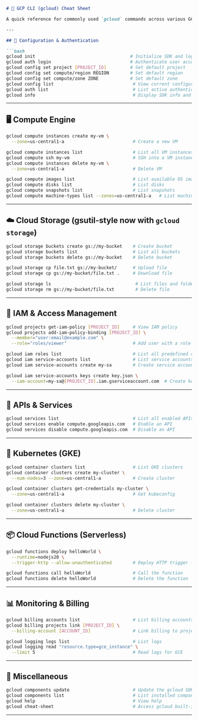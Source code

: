 

````markdown
# 🧠 GCP CLI (gcloud) Cheat Sheet

A quick reference for commonly used `gcloud` commands across various GCP services.

---

## 🔐 Configuration & Authentication

```bash
gcloud init                                    # Initialize SDK and login
gcloud auth login                              # Authenticate user account
gcloud config set project [PROJECT_ID]         # Set default project
gcloud config set compute/region REGION        # Set default region
gcloud config set compute/zone ZONE            # Set default zone
gcloud config list                              # View current configuration
gcloud auth list                                # List active authenticated accounts
gcloud info                                     # Display SDK info and project settings
````

---

## 🖥️ Compute Engine

```bash
gcloud compute instances create my-vm \
  --zone=us-central1-a                          # Create a new VM

gcloud compute instances list                   # List all VM instances
gcloud compute ssh my-vm                        # SSH into a VM instance
gcloud compute instances delete my-vm \
  --zone=us-central1-a                          # Delete VM

gcloud compute images list                      # List available OS images
gcloud compute disks list                       # List disks
gcloud compute snapshots list                   # List snapshots
gcloud compute machine-types list --zones=us-central1-a   # List machine types
```

---

## ☁️ Cloud Storage (gsutil-style now with `gcloud storage`)

```bash
gcloud storage buckets create gs://my-bucket    # Create bucket
gcloud storage buckets list                     # List all buckets
gcloud storage buckets delete gs://my-bucket    # Delete bucket

gcloud storage cp file.txt gs://my-bucket/      # Upload file
gcloud storage cp gs://my-bucket/file.txt .     # Download file

gcloud storage ls                                # List files and folders
gcloud storage rm gs://my-bucket/file.txt        # Delete file
```

---

## 🔐 IAM & Access Management

```bash
gcloud projects get-iam-policy [PROJECT_ID]     # View IAM policy
gcloud projects add-iam-policy-binding [PROJECT_ID] \
  --member="user:email@example.com" \
  --role="roles/viewer"                         # Add user with a role

gcloud iam roles list                           # List all predefined roles
gcloud iam service-accounts list                # List service accounts
gcloud iam service-accounts create my-sa        # Create service account

gcloud iam service-accounts keys create key.json \
  --iam-account=my-sa@[PROJECT_ID].iam.gserviceaccount.com  # Create key file
```

---

## 🧱 APIs & Services

```bash
gcloud services list                            # List all enabled APIs
gcloud services enable compute.googleapis.com   # Enable an API
gcloud services disable compute.googleapis.com  # Disable an API
```

---

## 🔁 Kubernetes (GKE)

```bash
gcloud container clusters list                  # List GKE clusters
gcloud container clusters create my-cluster \
  --num-nodes=3 --zone=us-central1-a            # Create cluster

gcloud container clusters get-credentials my-cluster \
  --zone=us-central1-a                          # Get kubeconfig

gcloud container clusters delete my-cluster \
  --zone=us-central1-a                          # Delete cluster
```

---

## 📦 Cloud Functions (Serverless)

```bash
gcloud functions deploy helloWorld \
  --runtime=nodejs20 \
  --trigger-http --allow-unauthenticated        # Deploy HTTP trigger function

gcloud functions call helloWorld                # Call the function
gcloud functions delete helloWorld              # Delete the function
```

---

## 📊 Monitoring & Billing

```bash
gcloud billing accounts list                    # List billing accounts
gcloud billing projects link [PROJECT_ID] \
  --billing-account [ACCOUNT_ID]                # Link billing to project

gcloud logging logs list                        # List logs
gcloud logging read "resource.type=gce_instance" \
  --limit 5                                     # Read logs for GCE
```

---

## 🧩 Miscellaneous

```bash
gcloud components update                        # Update the gcloud SDK
gcloud components list                          # List installed components
gcloud help                                     # View help
gcloud cheat-sheet                              # Access gcloud built-in cheat sheet
```

---




